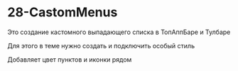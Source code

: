 # 28-CastomMenus

Это создание кастомного выпадающего списка в ТопАппБаре и Тулбаре

Для этого в теме нужно создать и подключить особый стиль

Добавляет цвет пунктов и иконки рядом
